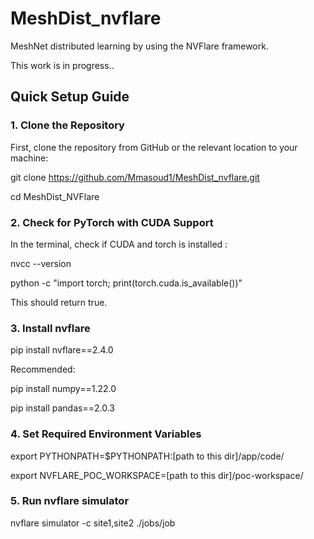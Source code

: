 # MeshDist_nvflare
MeshNet distributed learning by using the NVFlare framework.  

This work is in progress.. 



## Quick Setup Guide

### 1. Clone the Repository

First, clone the repository from GitHub or the relevant location to your machine:

git clone https://github.com/Mmasoud1/MeshDist_nvflare.git

cd MeshDist_NVFlare



### 2. Check for PyTorch with CUDA Support 

In the terminal, check if CUDA and torch is installed :

nvcc --version

python -c "import torch; print(torch.cuda.is_available())"


This should return true. 


### 3. Install nvflare


pip install nvflare==2.4.0


Recommended: 

pip install numpy==1.22.0

pip install pandas==2.0.3


### 4. Set Required Environment Variables


export PYTHONPATH=$PYTHONPATH:[path to this dir]/app/code/

export NVFLARE_POC_WORKSPACE=[path to this dir]/poc-workspace/



### 5. Run nvflare simulator

nvflare simulator -c site1,site2 ./jobs/job







